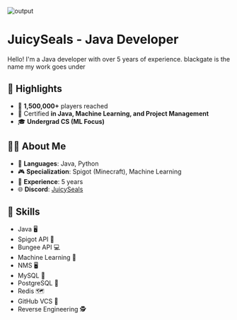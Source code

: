 ![output](https://github.com/user-attachments/assets/7038c327-c8ae-459a-9c4a-d90d77b4f742)

# JuicySeals - Java Developer
Hello! I'm a Java developer with over 5 years of experience. blackgate is the name my work goes under

## 🚀 Highlights

- 📣 **1,500,000+** players reached
- 📝 Certified **in Java, Machine Learning, and Project Management**
- 🎓 **Undergrad CS (ML Focus)**

## 🧍‍♂️ About Me

- 💼 **Languages**: Java, Python
- 🎮 **Specialization**: Spigot (Minecraft), Machine Learning
- 📆 **Experience**: 5 years
- 🌐 **Discord**: [JuicySeals](https://discord.com/users/503906085015388160)

## 🔧 Skills

- Java 🖥️ 
- Spigot API 🚰
- Bungee API 💻
- Machine Learning 🤖
- NMS 🖥️ 
- MySQL 💽
- PostgreSQL 💽
- Redis 🗺️
- GitHub VCS 💾
- Reverse Engineering 🕵️
